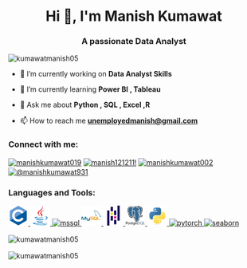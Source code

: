 <h1 align="center">Hi 👋, I'm Manish Kumawat</h1>
<h3 align="center">A passionate Data Analyst</h3>

<p align="left"> <img src="https://komarev.com/ghpvc/?username=kumawatmanish05&label=Profile%20views&color=0e75b6&style=flat" alt="kumawatmanish05" /> </p>

- 🔭 I’m currently working on **Data Analyst Skills**

- 🌱 I’m currently learning **Power BI , Tableau**

- 💬 Ask me about **Python , SQL , Excel ,R**

- 📫 How to reach me **unemployedmanish@gmail.com**

<h3 align="left">Connect with me:</h3>
<p align="left">
<a href="https://linkedin.com/in/manishkumawat019" target="blank"><img align="center" src="https://raw.githubusercontent.com/rahuldkjain/github-profile-readme-generator/master/src/images/icons/Social/linked-in-alt.svg" alt="manishkumawat019" height="30" width="40" /></a>
<a href="https://kaggle.com/manish121211!" target="blank"><img align="center" src="https://raw.githubusercontent.com/rahuldkjain/github-profile-readme-generator/master/src/images/icons/Social/kaggle.svg" alt="manish121211!" height="30" width="40" /></a>
<a href="https://www.leetcode.com/manishkumawat002" target="blank"><img align="center" src="https://raw.githubusercontent.com/rahuldkjain/github-profile-readme-generator/master/src/images/icons/Social/leet-code.svg" alt="manishkumawat002" height="30" width="40" /></a>
<a href="https://www.hackerearth.com/@manishkumawat931" target="blank"><img align="center" src="https://raw.githubusercontent.com/rahuldkjain/github-profile-readme-generator/master/src/images/icons/Social/hackerearth.svg" alt="@manishkumawat931" height="30" width="40" /></a>
</p>

<h3 align="left">Languages and Tools:</h3>
<p align="left"> <a href="https://www.cprogramming.com/" target="_blank" rel="noreferrer"> <img src="https://raw.githubusercontent.com/devicons/devicon/master/icons/c/c-original.svg" alt="c" width="40" height="40"/> </a> <a href="https://www.java.com" target="_blank" rel="noreferrer"> <img src="https://raw.githubusercontent.com/devicons/devicon/master/icons/java/java-original.svg" alt="java" width="40" height="40"/> </a> <a href="https://www.microsoft.com/en-us/sql-server" target="_blank" rel="noreferrer"> <img src="https://www.svgrepo.com/show/303229/microsoft-sql-server-logo.svg" alt="mssql" width="40" height="40"/> </a> <a href="https://www.mysql.com/" target="_blank" rel="noreferrer"> <img src="https://raw.githubusercontent.com/devicons/devicon/master/icons/mysql/mysql-original-wordmark.svg" alt="mysql" width="40" height="40"/> </a> <a href="https://pandas.pydata.org/" target="_blank" rel="noreferrer"> <img src="https://raw.githubusercontent.com/devicons/devicon/2ae2a900d2f041da66e950e4d48052658d850630/icons/pandas/pandas-original.svg" alt="pandas" width="40" height="40"/> </a> <a href="https://www.postgresql.org" target="_blank" rel="noreferrer"> <img src="https://raw.githubusercontent.com/devicons/devicon/master/icons/postgresql/postgresql-original-wordmark.svg" alt="postgresql" width="40" height="40"/> </a> <a href="https://www.python.org" target="_blank" rel="noreferrer"> <img src="https://raw.githubusercontent.com/devicons/devicon/master/icons/python/python-original.svg" alt="python" width="40" height="40"/> </a> <a href="https://pytorch.org/" target="_blank" rel="noreferrer"> <img src="https://www.vectorlogo.zone/logos/pytorch/pytorch-icon.svg" alt="pytorch" width="40" height="40"/> </a> <a href="https://seaborn.pydata.org/" target="_blank" rel="noreferrer"> <img src="https://seaborn.pydata.org/_images/logo-mark-lightbg.svg" alt="seaborn" width="40" height="40"/> </a> </p>

<p><img align="center" src="https://github-readme-stats.vercel.app/api/top-langs?username=kumawatmanish05&show_icons=true&locale=en&layout=compact" alt="kumawatmanish05" /></p>

<p><img align="center" src="https://github-readme-streak-stats.herokuapp.com/?user=kumawatmanish05&" alt="kumawatmanish05" /></p>


